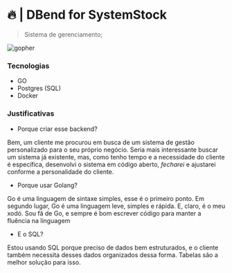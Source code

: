 # 🔥 | DBend for SystemStock

> Sistema de gerenciamento;

![gopher](https://tenor.com/pt-BR/view/dancing-gopher-dancing-gopher-golang-gif-21954547)

### Tecnologias
 - GO
 - Postgres (SQL)
 - Docker

### Justificativas
- Porque criar esse backend?

Bem, um cliente me procurou em busca de um sistema de gestão personalizado para o seu próprio negócio. Seria mais interessante buscar um sistema já existente, mas, como tenho tempo e a necessidade do cliente é específica, desenvolvi o sistema em código aberto, _fecharei_ e ajustarei conforme a personalidade do cliente.

- Porque usar Golang?

Go é uma linguagem de sintaxe simples, esse é o primeiro ponto. Em segundo lugar, Go é uma linguagem leve, simples e rápida. E, claro, é o meu xodó. Sou fã de Go, e sempre é bom escrever código para manter a fluência na linguagem

- E o SQL?

Estou usando SQL porque preciso de dados bem estruturados, e o cliente também necessita desses dados organizados dessa forma. Tabelas são a melhor solução para isso.

